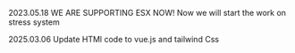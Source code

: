 2023.05.18
WE ARE SUPPORTING ESX NOW!
Now we will start the work on stress system

2025.03.06
Update HTMl code to vue.js and tailwind Css
